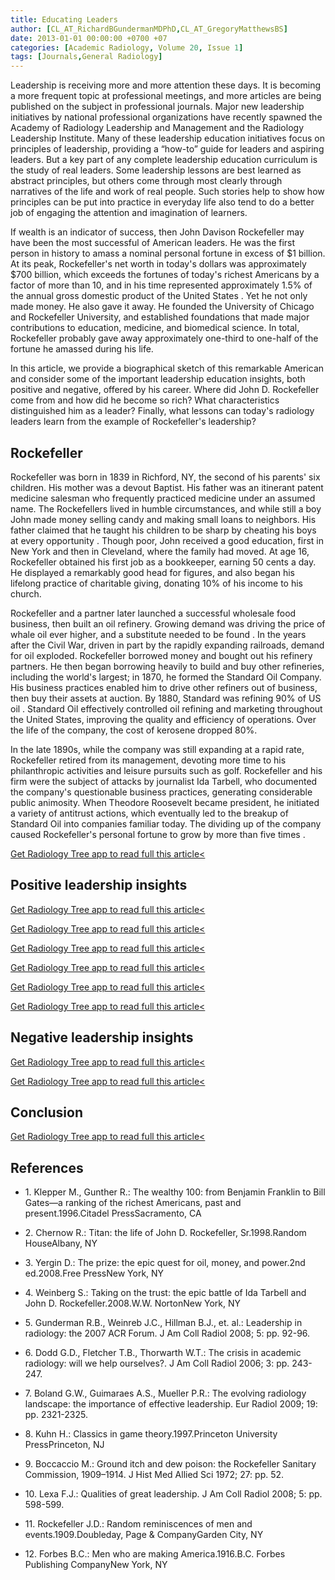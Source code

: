 ```yaml
---
title: Educating Leaders
author: [CL_AT_RichardBGundermanMDPhD,CL_AT_GregoryMatthewsBS]
date: 2013-01-01 00:00:00 +0700 +07
categories: [Academic Radiology, Volume 20, Issue 1]
tags: [Journals,General Radiology]
---
```

Leadership is receiving more and more attention these days. It is becoming a more frequent topic at professional meetings, and more articles are being published on the subject in professional journals. Major new leadership initiatives by national professional organizations have recently spawned the Academy of Radiology Leadership and Management and the Radiology Leadership Institute. Many of these leadership education initiatives focus on principles of leadership, providing a “how-to” guide for leaders and aspiring leaders. But a key part of any complete leadership education curriculum is the study of real leaders. Some leadership lessons are best learned as abstract principles, but others come through most clearly through narratives of the life and work of real people. Such stories help to show how principles can be put into practice in everyday life also tend to do a better job of engaging the attention and imagination of learners.

If wealth is an indicator of success, then John Davison Rockefeller may have been the most successful of American leaders. He was the first person in history to amass a nominal personal fortune in excess of $1 billion. At its peak, Rockefeller's net worth in today's dollars was approximately $700 billion, which exceeds the fortunes of today's richest Americans by a factor of more than 10, and in his time represented approximately 1.5% of the annual gross domestic product of the United States . Yet he not only made money. He also gave it away. He founded the University of Chicago and Rockefeller University, and established foundations that made major contributions to education, medicine, and biomedical science. In total, Rockefeller probably gave away approximately one-third to one-half of the fortune he amassed during his life.

In this article, we provide a biographical sketch of this remarkable American and consider some of the important leadership education insights, both positive and negative, offered by his career. Where did John D. Rockefeller come from and how did he become so rich? What characteristics distinguished him as a leader? Finally, what lessons can today's radiology leaders learn from the example of Rockefeller's leadership?

## Rockefeller

Rockefeller was born in 1839 in Richford, NY, the second of his parents' six children. His mother was a devout Baptist. His father was an itinerant patent medicine salesman who frequently practiced medicine under an assumed name. The Rockefellers lived in humble circumstances, and while still a boy John made money selling candy and making small loans to neighbors. His father claimed that he taught his children to be sharp by cheating his boys at every opportunity . Though poor, John received a good education, first in New York and then in Cleveland, where the family had moved. At age 16, Rockefeller obtained his first job as a bookkeeper, earning 50 cents a day. He displayed a remarkably good head for figures, and also began his lifelong practice of charitable giving, donating 10% of his income to his church.

Rockefeller and a partner later launched a successful wholesale food business, then built an oil refinery. Growing demand was driving the price of whale oil ever higher, and a substitute needed to be found . In the years after the Civil War, driven in part by the rapidly expanding railroads, demand for oil exploded. Rockefeller borrowed money and bought out his refinery partners. He then began borrowing heavily to build and buy other refineries, including the world's largest; in 1870, he formed the Standard Oil Company. His business practices enabled him to drive other refiners out of business, then buy their assets at auction. By 1880, Standard was refining 90% of US oil . Standard Oil effectively controlled oil refining and marketing throughout the United States, improving the quality and efficiency of operations. Over the life of the company, the cost of kerosene dropped 80%.

In the late 1890s, while the company was still expanding at a rapid rate, Rockefeller retired from its management, devoting more time to his philanthropic activities and leisure pursuits such as golf. Rockefeller and his firm were the subject of attacks by journalist Ida Tarbell, who documented the company's questionable business practices, generating considerable public animosity. When Theodore Roosevelt became president, he initiated a variety of antitrust actions, which eventually led to the breakup of Standard Oil into companies familiar today. The dividing up of the company caused Rockefeller's personal fortune to grow by more than five times .

[Get Radiology Tree app to read full this article<](https://clinicalpub.com/app)

## Positive leadership insights

[Get Radiology Tree app to read full this article<](https://clinicalpub.com/app)

[Get Radiology Tree app to read full this article<](https://clinicalpub.com/app)

[Get Radiology Tree app to read full this article<](https://clinicalpub.com/app)

[Get Radiology Tree app to read full this article<](https://clinicalpub.com/app)

[Get Radiology Tree app to read full this article<](https://clinicalpub.com/app)

[Get Radiology Tree app to read full this article<](https://clinicalpub.com/app)

## Negative leadership insights

[Get Radiology Tree app to read full this article<](https://clinicalpub.com/app)

[Get Radiology Tree app to read full this article<](https://clinicalpub.com/app)

## Conclusion

[Get Radiology Tree app to read full this article<](https://clinicalpub.com/app)

## References

- 1\. Klepper M., Gunther R.: The wealthy 100: from Benjamin Franklin to Bill Gates—a ranking of the richest Americans, past and present.1996.Citadel PressSacramento, CA


- 2\. Chernow R.: Titan: the life of John D. Rockefeller, Sr.1998.Random HouseAlbany, NY


- 3\. Yergin D.: The prize: the epic quest for oil, money, and power.2nd ed.2008.Free PressNew York, NY


- 4\. Weinberg S.: Taking on the trust: the epic battle of Ida Tarbell and John D. Rockefeller.2008.W.W. NortonNew York, NY


- 5\. Gunderman R.B., Weinreb J.C., Hillman B.J., et. al.: Leadership in radiology: the 2007 ACR Forum. J Am Coll Radiol 2008; 5: pp. 92-96.


- 6\. Dodd G.D., Fletcher T.B., Thorwarth W.T.: The crisis in academic radiology: will we help ourselves?. J Am Coll Radiol 2006; 3: pp. 243-247.


- 7\. Boland G.W., Guimaraes A.S., Mueller P.R.: The evolving radiology landscape: the importance of effective leadership. Eur Radiol 2009; 19: pp. 2321-2325.


- 8\. Kuhn H.: Classics in game theory.1997.Princeton University PressPrinceton, NJ


- 9\. Boccaccio M.: Ground itch and dew poison: the Rockefeller Sanitary Commission, 1909–1914. J Hist Med Allied Sci 1972; 27: pp. 52.


- 10\. Lexa F.J.: Qualities of great leadership. J Am Coll Radiol 2008; 5: pp. 598-599.


- 11\. Rockefeller J.D.: Random reminiscences of men and events.1909.Doubleday, Page & CompanyGarden City, NY


- 12\. Forbes B.C.: Men who are making America.1916.B.C. Forbes Publishing CompanyNew York, NY